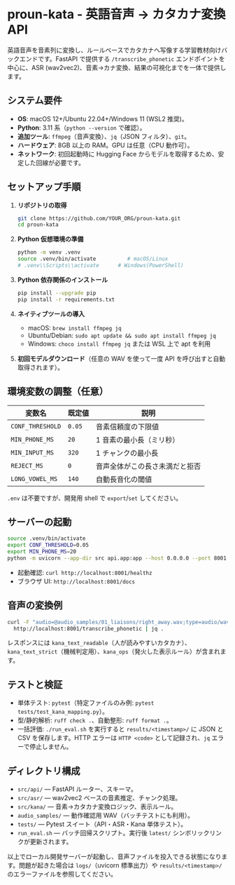 # proun-kata - 英語音声 → カタカナ変換 API

英語音声を音素列に変換し、ルールベースでカタカナへ写像する学習教材向けバックエンドです。FastAPI で提供する `/transcribe_phonetic` エンドポイントを中心に、ASR (wav2vec2)、音素→カナ変換、結果の可視化までを一体で提供します。

## システム要件

- **OS**: macOS 12+/Ubuntu 22.04+/Windows 11 (WSL2 推奨)。
- **Python**: 3.11 系（`python --version` で確認）。
- **追加ツール**: `ffmpeg`（音声変換）、`jq`（JSON フィルタ）、`git`。
- **ハードウェア**: 8GB 以上の RAM。GPU は任意（CPU 動作可）。
- **ネットワーク**: 初回起動時に Hugging Face からモデルを取得するため、安定した回線が必要です。

## セットアップ手順

1. **リポジトリの取得**
   ```bash
   git clone https://github.com/YOUR_ORG/proun-kata.git
   cd proun-kata
   ```

2. **Python 仮想環境の準備**
   ```bash
   python -m venv .venv
   source .venv/bin/activate          # macOS/Linux
   # .venv\\Scripts\\activate      # Windows(PowerShell)
   ```

3. **Python 依存関係のインストール**
   ```bash
   pip install --upgrade pip
   pip install -r requirements.txt
   ```

4. **ネイティブツールの導入**
   - macOS: `brew install ffmpeg jq`
   - Ubuntu/Debian: `sudo apt update && sudo apt install ffmpeg jq`
   - Windows: `choco install ffmpeg jq` または WSL 上で apt を利用

5. **初回モデルダウンロード**（任意の WAV を使って一度 API を呼び出すと自動取得されます）。

## 環境変数の調整（任意）

| 変数名 | 既定値 | 説明 |
| --- | --- | --- |
| `CONF_THRESHOLD` | `0.05` | 音素信頼度の下限値 |
| `MIN_PHONE_MS` | `20` | 1 音素の最小長（ミリ秒） |
| `MIN_INPUT_MS` | `320` | 1 チャンクの最小長 |
| `REJECT_MS` | `0` | 音声全体がこの長さ未満だと拒否 |
| `LONG_VOWEL_MS` | `140` | 自動長音化の閾値 |

`.env` は不要ですが、開発用 shell で `export`/`set` してください。

## サーバーの起動

```bash
source .venv/bin/activate
export CONF_THRESHOLD=0.05
export MIN_PHONE_MS=20
python -m uvicorn --app-dir src api.app:app --host 0.0.0.0 --port 8001 --reload
```

- 起動確認: `curl http://localhost:8001/healthz`
- ブラウザ UI: `http://localhost:8001/docs`

## 音声の変換例

```bash
curl -F "audio=@audio_samples/01_liaisons/right_away.wav;type=audio/wav" \
  http://localhost:8001/transcribe_phonetic | jq .
```

レスポンスには `kana_text_readable`（人が読みやすいカタカナ）、`kana_text_strict`（機械判定用）、`kana_ops`（発火した表示ルール）が含まれます。

## テストと検証

- 単体テスト: `pytest`（特定ファイルのみ例: `pytest tests/test_kana_mapping.py`）。
- 型/静的解析: `ruff check .`、自動整形: `ruff format .`。
- 一括評価: `./run_eval.sh` を実行すると `results/<timestamp>/` に JSON と CSV を保存します。HTTP エラーは `HTTP <code>` として記録され、`jq` エラーで停止しません。

## ディレクトリ構成

- `src/api/` — FastAPI ルーター、スキーマ。
- `src/asr/` — wav2vec2 ベースの音素推定、チャンク処理。
- `src/kana/` — 音素→カタカナ変換ロジック、表示ルール。
- `audio_samples/` — 動作確認用 WAV（バッチテストにも利用）。
- `tests/` — Pytest スイート（API・ASR・Kana 単体テスト）。
- `run_eval.sh` — バッチ回帰スクリプト。実行後 `latest/` シンボリックリンクが更新されます。

以上でローカル開発サーバーが起動し、音声ファイルを投入できる状態になります。問題が起きた場合は `logs/`（uvicorn 標準出力）や `results/<timestamp>/` のエラーファイルを参照してください。
